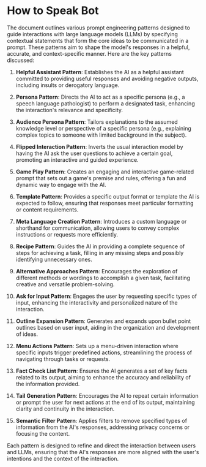 # How to Speak Bot

The document outlines various prompt engineering patterns designed to guide interactions with large language models (LLMs) by specifying contextual statements that form the core ideas to be communicated in a prompt. These patterns aim to shape the model's responses in a helpful, accurate, and context-specific manner. Here are the key patterns discussed:

1. **Helpful Assistant Pattern**: Establishes the AI as a helpful assistant committed to providing useful responses and avoiding negative outputs, including insults or derogatory language.

2. **Persona Pattern**: Directs the AI to act as a specific persona (e.g., a speech language pathologist) to perform a designated task, enhancing the interaction's relevance and specificity.

3. **Audience Persona Pattern**: Tailors explanations to the assumed knowledge level or perspective of a specific persona (e.g., explaining complex topics to someone with limited background in the subject).

4. **Flipped Interaction Pattern**: Inverts the usual interaction model by having the AI ask the user questions to achieve a certain goal, promoting an interactive and guided experience.

5. **Game Play Pattern**: Creates an engaging and interactive game-related prompt that sets out a game's premise and rules, offering a fun and dynamic way to engage with the AI.

6. **Template Pattern**: Provides a specific output format or template the AI is expected to follow, ensuring that responses meet particular formatting or content requirements.

7. **Meta Language Creation Pattern**: Introduces a custom language or shorthand for communication, allowing users to convey complex instructions or requests more efficiently.

8. **Recipe Pattern**: Guides the AI in providing a complete sequence of steps for achieving a task, filling in any missing steps and possibly identifying unnecessary ones.

9. **Alternative Approaches Pattern**: Encourages the exploration of different methods or wordings to accomplish a given task, facilitating creative and versatile problem-solving.

10. **Ask for Input Pattern**: Engages the user by requesting specific types of input, enhancing the interactivity and personalized nature of the interaction.

11. **Outline Expansion Pattern**: Generates and expands upon bullet point outlines based on user input, aiding in the organization and development of ideas.

12. **Menu Actions Pattern**: Sets up a menu-driven interaction where specific inputs trigger predefined actions, streamlining the process of navigating through tasks or requests.

13. **Fact Check List Pattern**: Ensures the AI generates a set of key facts related to its output, aiming to enhance the accuracy and reliability of the information provided.

14. **Tail Generation Pattern**: Encourages the AI to repeat certain information or prompt the user for next actions at the end of its output, maintaining clarity and continuity in the interaction.

15. **Semantic Filter Pattern**: Applies filters to remove specified types of information from the AI's responses, addressing privacy concerns or focusing the content.

Each pattern is designed to refine and direct the interaction between users and LLMs, ensuring that the AI's responses are more aligned with the user's intentions and the context of the interaction.

